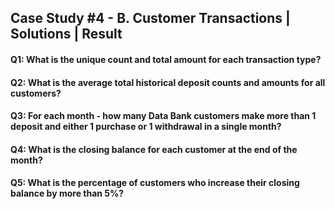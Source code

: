 ## Case Study #4 - B. Customer Transactions | Solutions | Result

#### Q1: What is the unique count and total amount for each transaction type?
#### Q2: What is the average total historical deposit counts and amounts for all customers?
#### Q3: For each month - how many Data Bank customers make more than 1 deposit and either 1 purchase or 1 withdrawal in a single month?
#### Q4: What is the closing balance for each customer at the end of the month?
#### Q5: What is the percentage of customers who increase their closing balance by more than 5%?

